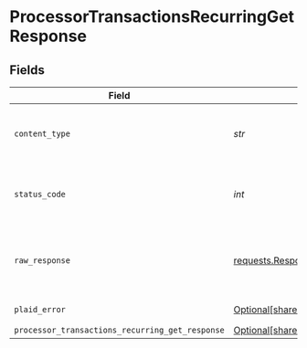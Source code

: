 # ProcessorTransactionsRecurringGetResponse


## Fields

| Field                                                                                                                          | Type                                                                                                                           | Required                                                                                                                       | Description                                                                                                                    |
| ------------------------------------------------------------------------------------------------------------------------------ | ------------------------------------------------------------------------------------------------------------------------------ | ------------------------------------------------------------------------------------------------------------------------------ | ------------------------------------------------------------------------------------------------------------------------------ |
| `content_type`                                                                                                                 | *str*                                                                                                                          | :heavy_check_mark:                                                                                                             | HTTP response content type for this operation                                                                                  |
| `status_code`                                                                                                                  | *int*                                                                                                                          | :heavy_check_mark:                                                                                                             | HTTP response status code for this operation                                                                                   |
| `raw_response`                                                                                                                 | [requests.Response](https://requests.readthedocs.io/en/latest/api/#requests.Response)                                          | :heavy_check_mark:                                                                                                             | Raw HTTP response; suitable for custom response parsing                                                                        |
| `plaid_error`                                                                                                                  | [Optional[shared.PlaidError]](../../models/shared/plaiderror.md)                                                               | :heavy_minus_sign:                                                                                                             | Error response                                                                                                                 |
| `processor_transactions_recurring_get_response`                                                                                | [Optional[shared.ProcessorTransactionsRecurringGetResponse]](../../models/shared/processortransactionsrecurringgetresponse.md) | :heavy_minus_sign:                                                                                                             | OK                                                                                                                             |